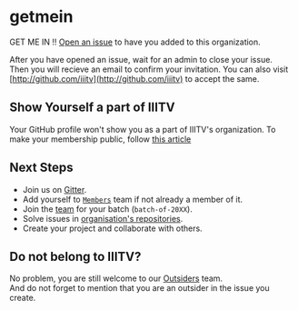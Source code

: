 # getmein
GET ME IN !! [Open an issue](https://github.com/iiitv/getmein/issues/new) to have you added to this organization.  

After you have opened an issue, wait for an admin to close your issue.  
Then you will recieve an email to confirm your invitation. You can also visit [http://github.com/iiitv](http://github.com/iiitv) to accept the same.
  
  
## Show Yourself a part of IIITV
Your GitHub profile won't show you as a part of IIITV's organization. To make your membership public, follow [this article](https://help.github.com/articles/publicizing-or-concealing-organization-membership/)


## Next Steps

* Join us on [Gitter](https://gitter.im/iiitv/general).
* Add yourself to [`Members`](https://github.com/orgs/iiitv/teams/members) team if not already a member of it.
* Join the [team](https://github.com/orgs/iiitv/teams) for your batch (`batch-of-20XX`).
* Solve issues in [organisation's repositories](https://github.com/iiitv/repositories).
* Create your project and collaborate with others.

## Do not belong to IIITV?

No problem, you are still welcome to our [Outsiders](https://github.com/orgs/iiitv/teams/outsiders) team.  
And do not forget to mention that you are an outsider in the issue you create.
